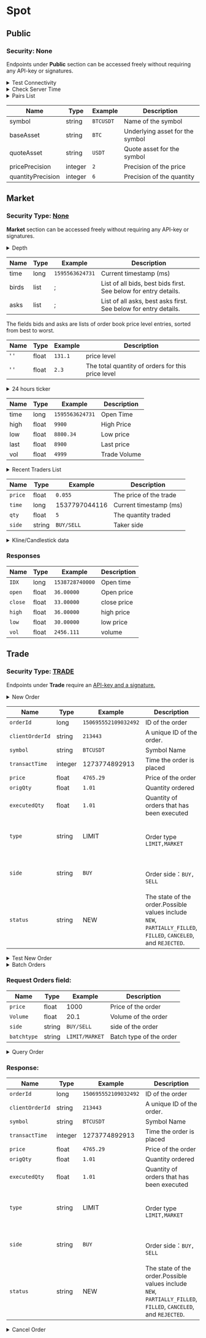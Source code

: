 # Spot

## Public

### Security: None

Endpoints under **Public** section can be accessed freely without requiring any API-key or signatures.

<details>

<summary>Test Connectivity </summary>

This endpoint checks connectivity to the host

sdk:[https://github.com/exchange2021/openapidemo/blob/master/src/main/java/com/spot/TestConnectivity.java](https://github.com/exchange2021/openapidemo/blob/master/src/main/java/com/spot/TestConnectivity.java)

#### Parameters

#### Responses

* 200                                                           Connection Normal&#x20;

```
{}
```

</details>

<details>

<summary>Check Server Time</summary>

This endpoint checks connectivity to the server and retrieves server timestamp

sdk:[https://github.com/exchange2021/openapidemo/blob/master/src/main/java/com/spot/CheckServerTime.java](https://github.com/exchange2021/openapidemo/blob/master/src/main/java/com/spot/CheckServerTime.java)

#### Parameters

#### Responses

* 200                                                         Successfully retrieved server time &#x20;

```
{
    "timezone": "GMT+08:00",
    "serverTime": 1595563624731
}
```

</details>

<details>

<summary>Pairs List</summary>

sdk:[https://github.com/exchange2021/openapidemo/blob/master/src/main/java/com/spot/PairsList.java](https://github.com/exchange2021/openapidemo/blob/master/src/main/java/com/spot/PairsList.java)

#### Parameters

#### Responses

* 200                                                       Successfully retrieved pairs list

```
{
    "symbols": [
        {
            "quantityPrecision": 3,
            "symbol": "sccadai",
            "pricePrecision": 6,
            "baseAsset": "SCCA",
            "quoteAsset": "DAI"
        },
        {
            "quantityPrecision": 8,
            "symbol": "btcusdt",
            "pricePrecision": 2,
            "baseAsset": "BTC",
            "quoteAsset": "USDT"
        },
        {
            "quantityPrecision": 3,
            "symbol": "bchusdt",
            "pricePrecision": 2,
            "baseAsset": "BCH",
            "quoteAsset": "USDT"
        },
        {
            "quantityPrecision": 2,
            "symbol": "etcusdt",
            "pricePrecision": 2,
            "baseAsset": "ETC",
            "quoteAsset": "USDT"
        },
        {
            "quantityPrecision": 2,
            "symbol": "ltcbtc",
            "pricePrecision": 6,
            "baseAsset": "LTC",
            "quoteAsset": "BTC"
        }
    ]
}
```



</details>

| Name              | Type    | Example   | Description                     |
| ----------------- | ------- | --------- | ------------------------------- |
| symbol            | string  | `BTCUSDT` | Name of the symbol              |
| baseAsset         | string  | `BTC`     | Underlying asset for the symbol |
| quoteAsset        | string  | `USDT`    | Quote asset for the symbol      |
| pricePrecision    | integer | `2`       | Precision of the price          |
| quantityPrecision | integer | `6`       | Precision of the quantity       |

## Market

### Security Type: [None](broken-reference)

**Market** section can be accessed freely without requiring any API-key or signatures.

<details>

<summary>Depth</summary>

#### market depth data

sdk:[https://github.com/exchange2021/openapidemo/blob/master/src/main/java/com/spot/Depth.java](https://github.com/exchange2021/openapidemo/blob/master/src/main/java/com/spot/Depth.java)

#### Parameters

#### Query

limit                             integer                                                   Default 100; Max 100&#x20;

symbol                        string                                                     Symbol Name E.g. BTCUSDT

#### Responses

* 200                              Successfully retrieved market depth data&#x20;

</details>

| Name  | Type  | Example         | Description                                                     |
| ----- | ----- | --------------- | --------------------------------------------------------------- |
| time  |  long | `1595563624731` | Current timestamp (ms)                                          |
| birds | list  | ;               | List of all bids, best bids first. See below for entry details. |
| asks  | list  | ;               | List of all asks, best asks first. See below for entry details. |

The fields bids and asks are lists of order book price level entries, sorted from best to worst.

| Name | Type  | Example | Description                                       |
| ---- | ----- | ------- | ------------------------------------------------- |
| ' '  | float | `131.1` | price level                                       |
| ' '  | float | `2.3`   | The total quantity of orders for this price level |

<details>

<summary>24 hours ticker</summary>

24 hour price change statistics.

sdk:[https://github.com/exchange2021/openapidemo/blob/master/src/main/java/com/spot/Ticker.java](https://github.com/exchange2021/openapidemo/blob/master/src/main/java/com/spot/Ticker.java)

#### Parameters

#### Query

symbol                             string                                      Symbol Name. E.g. `BTCUSDT`

#### Responses

* 200                              Successfully retrieved market ticker data&#x20;

```
{
    "high": "9279.0301",
    "vol": "1302",
    "last": "9200",
    "low": "9279.0301",
    "rose": "0",
    "time": 1595563624731
}
```

</details>



| Name | Type  | Example         | Description  |
| ---- | ----- | --------------- | ------------ |
| time | long  | `1595563624731` | Open Time    |
| high | float | `9900`          | High Price   |
| low  | float | `8800.34`       | Low price    |
| last | float | `8900`          | Last price   |
| vol  | float | `4999`          | Trade Volume |

<details>

<summary>Recent Traders List</summary>

sdk:[https://github.com/exchange2021/openapidemo/blob/master/src/main/java/com/spot/RecentTradesList.java](https://github.com/exchange2021/openapidemo/blob/master/src/main/java/com/spot/RecentTradesList.java)

#### Parameters

#### Query

symbol                             string                                      Symbol Name. E.g. `BTCUSDT`

Limit                                 string                                      Default 100;MAX 1000

#### Responses

* 200 &#x20;

```
[
  {
    "price": "3.00000100",
    "qty": "11.00000000",
    "time": 1499865549590,
    "side": "BUY"
  },...
]
```

</details>

| Name    | Type   | Example       | Description            |
| ------- | ------ | ------------- | ---------------------- |
| `price` | float  | `0.055`       | The price of the trade |
| `time`  | long   | 1537797044116 | Current timestamp (ms) |
| `qty`   | float  | `5`           | The quantity traded    |
| `side`  | string | `BUY/SELL`    | Taker side             |

<details>

<summary>Kline/Candlestick data</summary>

sdk:[https://github.com/exchange2021/openapidemo/blob/master/src/main/java/com/spot/KlineCandlestickData.java](https://github.com/exchange2021/openapidemo/blob/master/src/main/java/com/spot/KlineCandlestickData.java)

### Parameters

#### Query

symbol-string- String-Symbol Name  E.g. `BTCUSDT`

Interval-string-Interval of the Kline. Possible values include: `1min`,`5min`,`15min`,`30min`,`60min`,`1day`,`1week`,`1month`

limit-integer-Default 100;MAX 300

#### Responses

* 200

```
[
    {
        "high": "6228.77",
        "vol": "111",
        "low": "6228.77",
        "idx": 1594640340,
        "close": "6228.77",
        "open": "6228.77"
    },
    {
        "high": "6228.77",
        "vol": "222",
        "low": "6228.77",
        "idx": 1587632160,
        "close": "6228.77",
        "open": "6228.77"
    },
    {
        "high": "6228.77",
        "vol": "333",
        "low": "6228.77",
        "idx": 1587632100,
        "close": "6228.77",
        "open": "6228.77"
    }
]
```





</details>

### Responses



| Name    | Type  | Example         | Description  |
| ------- | ----- | --------------- | ------------ |
| `IDX`   | long  | `1538728740000` | Open time    |
| `open`  | float | `36.00000`      | Open price   |
| `close` | float | `33.00000`      | close price  |
| `high`  | float | `36.00000`      | high price   |
| `low`   | float | `30.00000`      | low price    |
| `vol`   | float | `2456.111`      | volume       |

## Trade

### Security Type: [TRADE](broken-reference)

Endpoints under **Trade** require an [API-key and a signature.](broken-reference)

<details>

<summary>New Order</summary>

**Rate Limit: 100times/2s**

**sdk:**[**https://github.com/exchange2021/openapidemo/blob/master/src/main/java/com/spot/NewOrder.java**](https://github.com/exchange2021/openapidemo/blob/master/src/main/java/com/spot/NewOrder.java)

### **Parameters**&#x20;

**Header**

X-CH-SIGN                                  string                                                     Sign&#x20;

X-CH-APIKEY                              string                                                     Your API-key&#x20;

X-CH-TS                                      integer                                                   timestamp

#### **Body**

symbol   ****          ``       string                  Symbol Name. E.g. `BTCUSDT`

volume                   number              Order vol. For MARKET BUY orders, vol=amount.

side                        string                 Side of the order,`BUY/SELL`

type                       string                  Type of the order, `LIMIT/MARKET`

price                      number              Order price, REQUIRED for LIMIT orders

newClientOrderId string                 Unique order ID generated by users to mark their orders

recvWindow         integer                Time window

#### Responses

* 200                                   Successfully post new order

```
{
    'symbol': 'LXTUSDT', 
    'orderId': '150695552109032492', 
    'clientOrderId': '157371322565051',
    'transactTime': '1573713225668', 
    'price': '0.005452', 
    'origQty': '110', 
    'executedQty': '0', 
    'status': 'NEW',
    'type': 'LIMIT', 
    'side': 'SELL'
}
```



</details>

| Name            | Type    | Example              | Description                                                                                                     |
| --------------- | ------- | -------------------- | --------------------------------------------------------------------------------------------------------------- |
| `orderId`       | long    | `150695552109032492` | ID of the order                                                                                                 |
| `clientOrderId` | string  | `213443`             | A unique ID of the order.                                                                                       |
| `symbol`        | string  | `BTCUSDT`            | Symbol Name                                                                                                     |
| `transactTime`  | integer | 1273774892913        | Time the order is placed                                                                                        |
| `price`         | float   | `4765.29`            | Price of the order                                                                                              |
| `origQty`       | float   | `1.01`               | Quantity ordered                                                                                                |
| `executedQty`   | float   | `1.01`               | Quantity of orders that has been executed                                                                       |
| `type`          | string  | LIMIT                | <p><br>Order type <code>LIMIT,MARKET</code></p>                                                                 |
| `side`          | string  | `BUY`                | <p><br>Order side：<code>BUY, SELL</code></p>                                                                    |
| `status`        | string  | NEW                  | The state of the order.Possible values include `NEW`, `PARTIALLY_FILLED`, `FILLED`, `CANCELED`, and `REJECTED`. |

<details>

<summary>Test New Order</summary>

Test new order creation and signature/recvWindow length. Creates and validates a new order but does not send the order into the matching engine.

sdk：[https://github.com/exchange2021/openapidemo/blob/master/src/main/java/com/spot/TestNewOrder.java\
](https://github.com/exchange2021/openapidemo/blob/master/src/main/java/com/spot/TestNewOrder.java)

### Parameters

#### Header

X-CH-SIGN                          string                 Sign&#x20;

X-CH-APIKEY                      string                 Your API-key&#x20;

X-CH-TS                              integer                timestamp

#### Body

recvWindow           integer                    Timewindow

symbol                    string                      Symbol Name. E.g. `BTCUSDT`

volume                    number                  Order vol. For MARKET BUY orders, vol=amount.

side                         string                      Side of the order, `BUY/SELL`&#x20;

type                         string                     Type of the order, `LIMIT/MARKET`&#x20;

price                        number                  Order price, REQUIRED for `LIMIT` orders

newClientOrderId   string                     Unique order ID generated by users to mark their\
&#x20;                                                               orders.&#x20;

#### Responses

* 200                               Successfully test new order

```
{}
```



</details>

<details>

<summary>Batch Orders</summary>

**Rate Limit: 50times/2s A batch contains at most 10 orders**

sdk:[https://github.com/exchange2021/openapidemo/blob/master/src/main/java/com/spot/BatchOrders.java](https://github.com/exchange2021/openapidemo/blob/master/src/main/java/com/spot/BatchOrders.java)

#### Parameters

#### Header

X-CH-SIGN                          string                 Sign&#x20;

X-CH-APIKEY                      string                 Your API-key&#x20;

X-CH-TS                              integer                timestamp

#### Body

orders            array         Batch order param

symbol          string        Symbol Name. E.g. `BTCUSDT`&#x20;

#### Responses

* &#x20;200&#x20;

```
{
    "ids": [
        165964665990709251,
        165964665990709252,
        165964665990709253
    ]
}
```



</details>

### Request Orders field:

| Name        | Type   | Example        | Description             |
| ----------- | ------ | -------------- | ----------------------- |
| `price`     | float  | 1000           | Price of the order      |
| `Volume`    | float  | 20.1           | Volume of the order     |
| `side`      | string | `BUY/SELL`     | side of the order       |
| `batchtype` | string | `LIMIT/MARKET` | Batch type of the order |

<details>

<summary>Query Order</summary>

&#x20;**Rate Limit: 20times/2s**

**sdk：**[**https://github.com/exchange2021/openapidemo/blob/master/src/main/java/com/spot/QueryOrder.java**](https://github.com/exchange2021/openapidemo/blob/master/src/main/java/com/spot/QueryOrder.java)

### **Parameters**

**Query**

orderId ****                       string                      Order ID

symbol                    string                      Symbol Name. E.g. `BTCUSDT`

newClientOrderId   string                     Unique order ID generated by users to mark their\
&#x20;                                                               orders.&#x20;

#### Header

X-CH-SIGN                          string                 Sign&#x20;

X-CH-APIKEY                      string                 Your API-key&#x20;

X-CH-TS                              integer                timestamp

#### Responses

* 200

```
{
    'orderId': '499890200602846976', 
    'clientOrderId': '157432755564968', 
    'symbol': 'BHTUSDT', 
    'price': '0.01', 
    'origQty': '50', 
    'executedQty': '0', 
    'avgPrice': '0', 
    'status': 'NEW', 
    'type': 'LIMIT', 
    'side': 'BUY', 
    'transactTime': '1574327555669'
}
```



</details>

### Response:

| Name            | Type    | Example              | Description                                                                                                     |
| --------------- | ------- | -------------------- | --------------------------------------------------------------------------------------------------------------- |
| `orderId`       | long    | `150695552109032492` | ID of the order                                                                                                 |
| `clientOrderId` | string  | `213443`             | A unique ID of the order.                                                                                       |
| `symbol`        | string  | `BTCUSDT`            | Symbol Name                                                                                                     |
| `transactTime`  | integer | 1273774892913        | Time the order is placed                                                                                        |
| `price`         | float   | `4765.29`            | Price of the order                                                                                              |
| `origQty`       | float   | `1.01`               | Quantity ordered                                                                                                |
| `executedQty`   | float   | `1.01`               | Quantity of orders that has been executed                                                                       |
| `type`          | string  | LIMIT                | <p><br>Order type <code>LIMIT,MARKET</code></p>                                                                 |
| `side`          | string  | `BUY`                | <p><br>Order side：<code>BUY, SELL</code></p>                                                                    |
| `status`        | string  | NEW                  | The state of the order.Possible values include `NEW`, `PARTIALLY_FILLED`, `FILLED`, `CANCELED`, and `REJECTED`. |

<details>

<summary>Cancel Order</summary>

**Rate Limit: 100time/2s**

**sdk:**[**https://github.com/exchange2021/openapidemo/blob/master/src/main/java/com/spot/CancelOrder.java**](https://github.com/exchange2021/openapidemo/blob/master/src/main/java/com/spot/CancelOrder.java)



</details>
